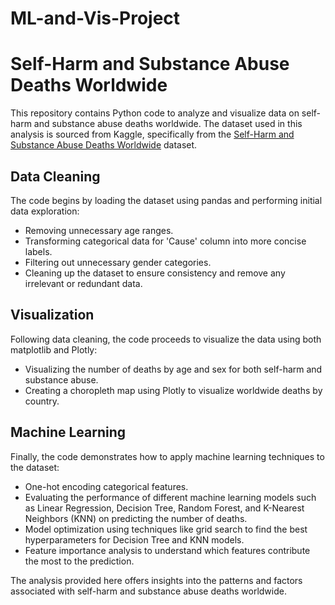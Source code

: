 # ML-and-Vis-Project

# Self-Harm and Substance Abuse Deaths Worldwide

This repository contains Python code to analyze and visualize data on self-harm and substance abuse deaths worldwide. The dataset used in this analysis is sourced from Kaggle, specifically from the [Self-Harm and Substance Abuse Deaths Worldwide](https://www.kaggle.com/datasets/thomaseltonau/self-harm-and-substance-abuse-deaths-worldwide/data) dataset.

## Data Cleaning

The code begins by loading the dataset using pandas and performing initial data exploration:

- Removing unnecessary age ranges.
- Transforming categorical data for 'Cause' column into more concise labels.
- Filtering out unnecessary gender categories.
- Cleaning up the dataset to ensure consistency and remove any irrelevant or redundant data.

## Visualization

Following data cleaning, the code proceeds to visualize the data using both matplotlib and Plotly:

- Visualizing the number of deaths by age and sex for both self-harm and substance abuse.
- Creating a choropleth map using Plotly to visualize worldwide deaths by country.

## Machine Learning

Finally, the code demonstrates how to apply machine learning techniques to the dataset:

- One-hot encoding categorical features.
- Evaluating the performance of different machine learning models such as Linear Regression, Decision Tree, Random Forest, and K-Nearest Neighbors (KNN) on predicting the number of deaths.
- Model optimization using techniques like grid search to find the best hyperparameters for Decision Tree and KNN models.
- Feature importance analysis to understand which features contribute the most to the prediction.

The analysis provided here offers insights into the patterns and factors associated with self-harm and substance abuse deaths worldwide.
